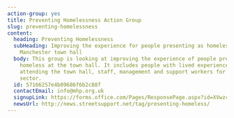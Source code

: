 ```yaml
---
action-group: yes
title: Preventing Homelessness Action Group
slug: preventing-homelessness
content:
  heading: Preventing Homelessness
  subHeading: Improving the experience for people presenting as homeless at
    Manchester town hall
  body: This group is looking at improving the experience of people presenting as
    homeless at the town hall. It includes people with lived experience of
    attending the town hall, staff, management and support workers for the
    sector.
  id: 57166257e4b09686f6b2c88f
  contactEmail: info@mhp.org.uk
  signupLink: https://forms.office.com/Pages/ResponsePage.aspx?id=XVwzcf1bkE61VN8N5KjjQkQ2JR41SuRLu92-3-tlPOtURDMzQjVZWEczSFdPS1M2SEZMR1RVTkpHVC4u
  newsUrl: http://news.streetsupport.net/tag/presenting-homeless/
---
```

